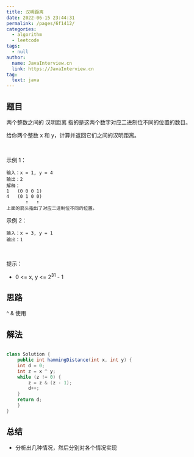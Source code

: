 ```yaml
---
title: 汉明距离
date: 2022-06-15 23:44:31
permalink: /pages/6f1412/
categories: 
  - algorithm
  - leetcode
tags: 
  - null
author: 
  name: JavaInterview.cn
  link: https://JavaInterview.cn
tag: 
  text: java
---
```


## 题目
两个整数之间的 汉明距离 指的是这两个数字对应二进制位不同的位置的数目。

给你两个整数 x 和 y，计算并返回它们之间的汉明距离。

 

示例 1：

    输入：x = 1, y = 4
    输出：2
    解释：
    1   (0 0 0 1)
    4   (0 1 0 0)
           ↑   ↑
    上面的箭头指出了对应二进制位不同的位置。
示例 2：

    输入：x = 3, y = 1
    输出：1
 

提示：

- 0 <= x, y <= 2<sup>31</sup> - 1


## 思路

^ & 使用

## 解法
```java

class Solution {
    public int hammingDistance(int x, int y) {
    int d = 0;
    int z = x ^ y;
    while (z != 0) {
        z = z & (z - 1);
        d++;
    }
    return d;
    }
}

```

## 总结

- 分析出几种情况，然后分别对各个情况实现 
